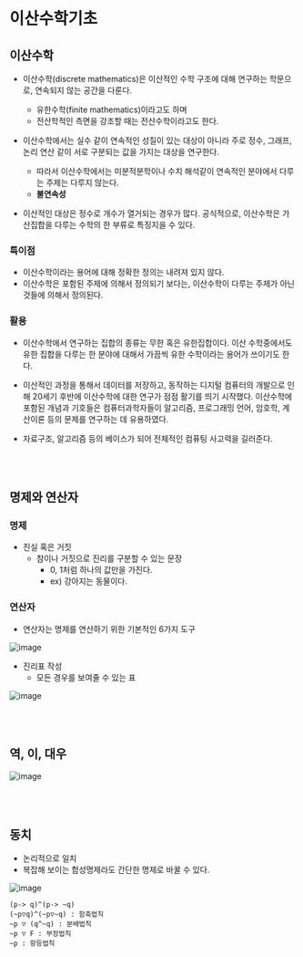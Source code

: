 # 이산수학기초

## 이산수학
- 이산수학(discrete mathematics)은 이산적인 수학 구조에 대해 연구하는 학문으로, 연속되지 않는 공간을 다룬다.
    - 유한수학(finite mathematics)이라고도 하며
    - 전산학적인 측면을 강조할 때는 전산수학이라고도 한다.

 - 이산수학에서는 실수 같이 연속적인 성질이 있는 대상이 아니라 주로 정수, 그래프, 논리 연산 같이 서로 구분되는 값을 가지는 대상을 연구한다. 
    - 따라서 이산수학에서는 미분적분학이나 수치 해석같이 연속적인 분야에서 다루는 주제는 다루지 않는다.
    - **불연속성**
- 이산적인 대상은 정수로 개수가 열거되는 경우가 많다. 공식적으로, 이산수학은 가산집합을 다루는 수학의 한 부류로 특징지을 수 있다.

### 특이점
- 이산수학이라는 용어에 대해 정확한 정의는 내려져 있지 않다. 
- 이산수학은 포함된 주제에 의해서 정의되기 보다는, 이산수학이 다루는 주제가 아닌 것들에 의해서 정의된다.


### 활용
- 이산수학에서 연구하는 집합의 종류는 무한 혹은 유한집합이다. 이산 수학중에서도 유한 집합을 다루는 한 분야에 대해서 가끔씩 유한 수학이라는 용어가 쓰이기도 한다.

- 이산적인 과정을 통해서 데이터를 저장하고, 동작하는 디지털 컴퓨터의 개발으로 인해 20세기 후반에 이산수학에 대한 연구가 점점 활기를 띄기 시작했다. 이산수학에 포함된 개념과 기호들은 컴퓨터과학자들이 알고리즘, 프로그래밍 언어, 암호학, 계산이론 등의 문제를 연구하는 데 유용하였다.

- 자료구조, 알고리즘 등의 베이스가 되어 전체적인 컴퓨팅 사고력을 길러준다.

<br/><br/>

## 명제와 연산자

### 명제
- 진실 혹은 거짓
    - 참이나 거짓으로 진리를 구분할 수 있는 문장
        - 0, 1처럼 하나의 값만을 가진다.
        - ex) 강아지는 동물이다.

### 연산자
- 연산자는 명제를 연산하기 위한 기본적인 6가지 도구
  
![image](https://blog.kakaocdn.net/dn/cVzgQj/btqDpfmiIuA/Yam6sHXlGDdYb7qms6gst0/img.png)

- 진리표 작성
    - 모든 경우를 보여줄 수 있는 표
      
![image](https://velog.velcdn.com/images%2Fjoygoround%2Fpost%2F9c26acae-615b-4c1b-a32c-b102caa99484%2Fimage.png)

<br/>
<br/>

## 역, 이, 대우

![image](https://slidesplayer.org/slide/16426770/96/images/31/2.+%EB%85%BC%EB%A6%AC%EC%97%B0%EC%82%B0.jpg)

<br/>
<br/>

## 동치
- 논리적으로 일치
- 복잡해 보이는 합성명제라도 간단한 명제로 바꿀 수 있다.   
   
![image](https://blog.kakaocdn.net/dn/cbzLgt/btqF9Ea2EI6/NVYrSKtfz6MmdUVyFx0bwk/img.png)

```
(p-> q)^(p-> ~q)
(~p▽q)^(~p▽~q) : 함축법칙
~p ▽ (q^~q) : 분배법칙
~p ▽ F : 부정법칙
~p : 항등법칙
```
